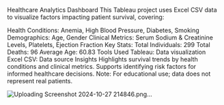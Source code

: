 Healthcare Analytics Dashboard
This Tableau project uses Excel CSV data to visualize factors impacting patient survival, covering:

Health Conditions: Anemia, High Blood Pressure, Diabetes, Smoking
Demographics: Age, Gender
Clinical Metrics: Serum Sodium & Creatinine Levels, Platelets, Ejection Fraction
Key Stats:
Total Individuals: 299
Total Deaths: 96
Average Age: 60.83
Tools Used
Tableau: Data visualization
Excel CSV: Data source
Insights
Highlights survival trends by health conditions and clinical metrics.
Supports identifying risk factors for informed healthcare decisions.
Note: For educational use; data does not represent real patients.


![Uploading Screenshot 2024-10-27 214846.png…]()
